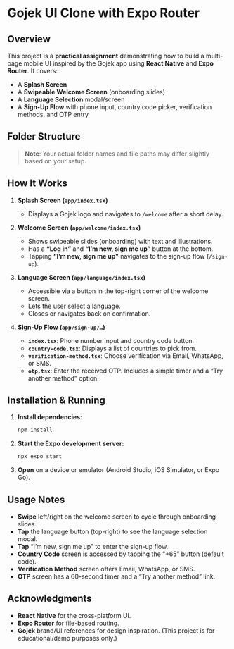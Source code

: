 # Gojek UI Clone with Expo Router

## Overview
This project is a **practical assignment** demonstrating how to build a multi-page mobile UI inspired by the Gojek app using **React Native** and **Expo Router**. It covers:
- A **Splash Screen**  
- A **Swipeable Welcome Screen** (onboarding slides)  
- A **Language Selection** modal/screen  
- A **Sign-Up Flow** with phone input, country code picker, verification methods, and OTP entry

## Folder Structure


> **Note**: Your actual folder names and file paths may differ slightly based on your setup.

## How It Works

1. **Splash Screen (`app/index.tsx`)**  
   - Displays a Gojek logo and navigates to `/welcome` after a short delay.

2. **Welcome Screen (`app/welcome/index.tsx`)**  
   - Shows swipeable slides (onboarding) with text and illustrations.  
   - Has a **“Log in”** and **“I’m new, sign me up”** button at the bottom.  
   - Tapping **“I’m new, sign me up”** navigates to the sign-up flow (`/sign-up`).

3. **Language Screen (`app/language/index.tsx`)**  
   - Accessible via a button in the top-right corner of the welcome screen.  
   - Lets the user select a language.  
   - Closes or navigates back on confirmation.

4. **Sign-Up Flow (`app/sign-up/…`)**  
   - **`index.tsx`**: Phone number input and country code button.  
   - **`country-code.tsx`**: Displays a list of countries to pick from.  
   - **`verification-method.tsx`**: Choose verification via Email, WhatsApp, or SMS.  
   - **`otp.tsx`**: Enter the received OTP. Includes a simple timer and a “Try another method” option.

## Installation & Running

1. **Install dependencies**:
   ```bash
   npm install
2. **Start the Expo development server:**
   ```bash
   npx expo start
3. **Open** on a device or emulator (Android Studio, iOS Simulator, or Expo Go).

## Usage Notes

- **Swipe** left/right on the welcome screen to cycle through onboarding slides.
- **Tap** the language button (top-right) to see the language selection modal.
- **Tap** “I’m new, sign me up” to enter the sign-up flow.
- **Country Code** screen is accessed by tapping the “+65” button (default code).
- **Verification Method** screen offers Email, WhatsApp, or SMS.
- **OTP** screen has a 60-second timer and a “Try another method” link.

## Acknowledgments

* **React Native** for the cross-platform UI.
* **Expo Router** for file-based routing.
* **Gojek** brand/UI references for design inspiration. (This project is for educational/demo purposes only.)
